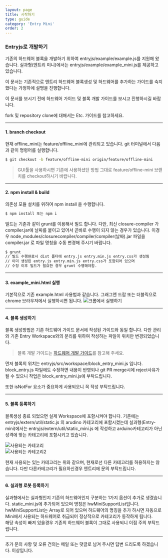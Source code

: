 ```yaml
---
layout: page
title: 시작하기
type: guide
category: 'Entry Mini'
order: 2
---
```


### Entryjs로 개발하기  
기존의 하드웨어 블록을 개발하기 위하여 entryjs/example/example.js를 지원해 왔습니다. 실과형(엔트리 미니)에서는 entryjs/example/example_mini.js를 제공하고 있습니다.  

이 문서는 기존적으로 엔트리 하드웨어 블록생성 및 하드웨어를 추가하는 가이드를 숙지 했다는 가정하에 설명을 진행합니다.  

이 문서를 보시기 전에 하드웨어 가이드 및 블록 개발 가이드를 보시고 진행하시길 바랍니다.

fork 및 repository clone에 대해서는 Etc. 가이드를 참고하세요.

---

#### 1. branch checkout
현재 offline_mini는 feature/offline_mini에 관리되고 있습니다. git 터미널에서 다음과 같이 명령어를 실행합니다.

``` bash
$ git checkout -b feature/offline-mini origin/feature/offline-mini
```

> GUI툴을 사용하시면 기존에 사용하셨던 방법 그대로 feature/offline-mini 브랜치를 checkout하시기 바랍니다.


---

#### 2. npm install & build
의존성 모듈 설치를 위하여 npm install 을 수행합니다.

``` bash
$ npm install 또는 npm i
```

빌드는 기존과 같이 grunt를 이용해서 빌드 합니다. 다만, 최신 closure-compiler 가 compiler.jar에 날짜를 붙이고 있어서 곧바로 수행이 되지 않는 경우가 있습니다. 이경우 node_modules/closurecompiler/compiler/compiler(날짜).jar 파일을 compiler.jar 로 파일 명칭을 수동 변경해 주시기 바랍니다.

``` bash
$ grunt
// 빌드 수행완료시 dist 폴더에 entry.js entry.min.js entry.css가 생성됨
// 이미 생성된 entry.js entry.min.js entry.css가 포함되어 있으며
// 수정 이후 빌드가 필요한 경우 grunt 수행해야함.
```


---

#### 3. example_mini.html 실행
기본적으로 기존 example.html 사용법과 같습니다. 그래그앤 드랍 또는 더블릭으로 chrome 브라우저에서 실행하시면 됩니다.
![크롬에서 실행하기](/docs/images/entry_mini/2016-12-12_15-56-59.gif)


---

#### 4. 블록 생성하기
블록 생성방법은 기존 하드웨어 가이드 문서에 작성된 가이드와 동일 합니다. 다만 관리와 기존 Entry Workspace와의 분리를 위하여 작성하는 파일이 위치만 변경되었습니다.

> 블록 개발 가이드는 [하드웨어 개발 가이드](https://entrylabs.github.io/entry-hw)를 참고해 주세요.

먼저 블록의 위치는 entryjs/src/workspace/block_entry_mini.js 입니다. block_entry.js 파일에도 수정하면 내용이 반영되나 git PR merge시에 reject사유가 될 수 있으니 작업은 block_entry_mini.js에 부탁드립니다.  

또한 isNotFor 요소가 중요하게 사용되오니 꼭 작성 부탁드립니다.

---  

#### 5. 블록 등록하기  
블록생성 종료 되었으면 실제 Workspace에 포함시켜야 합니다. 기존에는 entryjs/extern/util/static.js 의 arudino 카테고리에 포함시켰는데 실과형(Entry-mini)에서는 entryjs/extern/util/static_mini.js 에 작성하고 arduino카테고리가 아닌 성격에 맞는 카테고리에 포함시키고 있습니다.

![사용되는 카테고리](/docs/images/entry_mini/2016-12-12_16-20-37.png)  
![사용되는 카테고리2](/docs/images/entry_mini/2016-12-12_16-23-32.png)  

현재 사용되는 있는 카테고리는 위와 같으며, 현재로선 다른 카테고리를 허용하지는 않습니다. 다만 다른카테고리가 필요하신경우 엔트리에 문의 부탁드립니다.  

---  

#### 6. 실과형 로봇 등록하기
실과형에서는 실과형인지 기존의 하드웨어인지 구분하는 1가지 옵션이 추가로 생겼습니다. static_mini.js에 추가되어 있으며 명칭은 hwMiniSupportList입니다.  
hwMiniSupportList는 Array로 되어 있으며 하드웨어의 명칭을 추가 하시면 자동으로 Mini에서 사용되는 하드웨어로 취급되어 정상적으로 카테고리가 동작하게 됩니다.  
해당 속성이 빠져 있을경우 기존의 하드웨어 블록이 그대로 사용되니 이점 주의 부탁드립니다.


---

추가 문의 사항 및 오류 건의는 메일 또는 댓글로 남겨 주시면 답변 드리도록 하겠습니다. 이상입니다.
